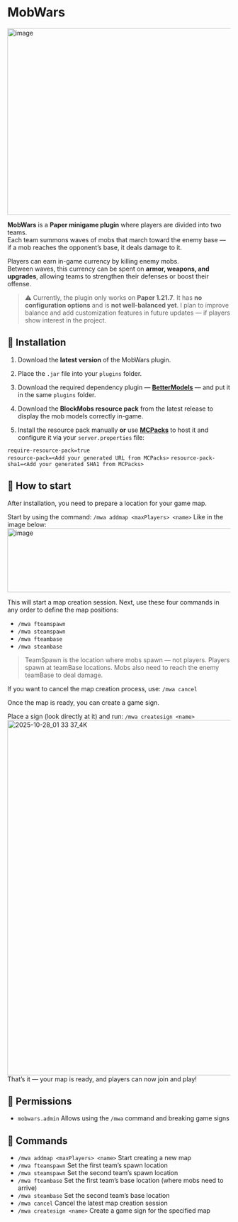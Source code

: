 # MobWars
<img width="700" height="420" alt="image" src="https://github.com/user-attachments/assets/baf6a798-41e7-4a1f-9e0d-6d363ac04095" />


**MobWars** is a **Paper minigame plugin** where players are divided into two teams.  
Each team summons waves of mobs that march toward the enemy base — if a mob reaches the opponent’s base, it deals damage to it.

Players can earn in-game currency by killing enemy mobs.  
Between waves, this currency can be spent on **armor, weapons, and upgrades**, allowing teams to strengthen their defenses or boost their offense.

> ⚠️ Currently, the plugin only works on **Paper 1.21.7**.   It has **no
> configuration options** and is **not well-balanced yet**.   I plan to
> improve balance and add customization features in future updates — if
> players show interest in the project.


## 🧩 Installation

1.  Download the **latest version** of the MobWars plugin.
    
2.  Place the `.jar` file into your `plugins` folder.
    
3.  Download the required dependency plugin — [**BetterModels**](https://github.com/toxicity188/BetterModel) — and put it in the same `plugins` folder.
    
4.  Download the **BlockMobs resource pack** from the latest release to display the mob models correctly in-game.
    
5.  Install the resource pack manually **or** use [**MCPacks**](https://mc-packs.net) to host it and configure it via your `server.properties` file:
    

`require-resource-pack=true`  
`resource-pack=<Add your generated URL from MCPacks>`
`resource-pack-sha1=<Add your generated SHA1 from MCPacks>`

## 🚀 How to start
After installation, you need to prepare a location for your game map.

Start by using the command:
`/mwa addmap <maxPlayers> <name>`
Like in the image below:
<img width="621" height="144" alt="image" src="https://github.com/user-attachments/assets/915f8253-3ad1-460d-905e-a20f73b01146" />

This will start a map creation session.
Next, use these four commands in any order to define the map positions:
- `/mwa fteamspawn`
- `/mwa steamspawn`
- `/mwa fteambase` 
- `/mwa steambase`

> TeamSpawn is the location where mobs spawn — not players.
> Players spawn at teamBase locations.
> Mobs also need to reach the enemy teamBase to deal damage.

If you want to cancel the map creation process, use:
`/mwa cancel`

Once the map is ready, you can create a game sign.

Place a sign (look directly at it) and run:
`/mwa createsign <name>`
<img width="1000" height="800" alt="2025-10-28_01 33 37_4K" src="https://github.com/user-attachments/assets/33c5af4d-1549-4849-852a-b65709ef144f" />
That’s it — your map is ready, and players can now join and play!

## 🔑 Permissions

- `mobwars.admin`
Allows using the `/mwa` command and breaking game signs

## 💬 Commands
 - `/mwa addmap <maxPlayers> <name>` Start creating a new map
 - `/mwa fteamspawn` Set the first team’s spawn location
 - `/mwa steamspawn` Set the second team’s spawn location
 - `/mwa fteambase` Set the first team’s base location (where mobs need to arrive)
 - `/mwa steambase` Set the second team’s base location
 - `/mwa cancel` Cancel the latest map creation session
 - `/mwa createsign <name>` Create a game sign for the specified map
